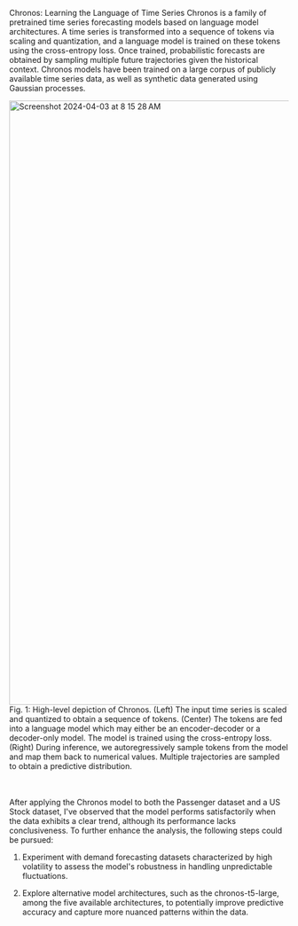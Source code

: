 Chronos: Learning the Language of Time Series
Chronos is a family of pretrained time series forecasting models based on language model architectures. 
A time series is transformed into a sequence of tokens via scaling and quantization, and a language model is trained on these tokens using the cross-entropy loss. 
Once trained, probabilistic forecasts are obtained by sampling multiple future trajectories given the historical context. 
Chronos models have been trained on a large corpus of publicly available time series data, as well as synthetic data generated using Gaussian processes.

<img width="1090" alt="Screenshot 2024-04-03 at 8 15 28 AM" src="https://github.com/kaushikpichumani/Chronos-Forecasting/assets/16248342/d73f6868-7913-4d73-87d8-e791d13dbc29">
Fig. 1: High-level depiction of Chronos. (Left) The input time series is scaled and quantized to obtain a sequence of tokens. (Center) The tokens are fed into a language model which may either be an encoder-decoder or a decoder-only model. The model is trained using the cross-entropy loss. (Right) During inference, we autoregressively sample tokens from the model and map them back to numerical values. Multiple trajectories are sampled to obtain a predictive distribution.



<br> <br> After applying the Chronos model to both the Passenger dataset and a US Stock dataset, I've observed that the model performs satisfactorily when the data exhibits a clear trend, although its performance lacks conclusiveness. To further enhance the analysis, the following steps could be pursued:

1) Experiment with demand forecasting datasets characterized by high volatility to assess the model's robustness in handling unpredictable fluctuations.

2) Explore alternative model architectures, such as the chronos-t5-large, among the five available architectures, to potentially improve predictive accuracy and capture more nuanced patterns within the data.
